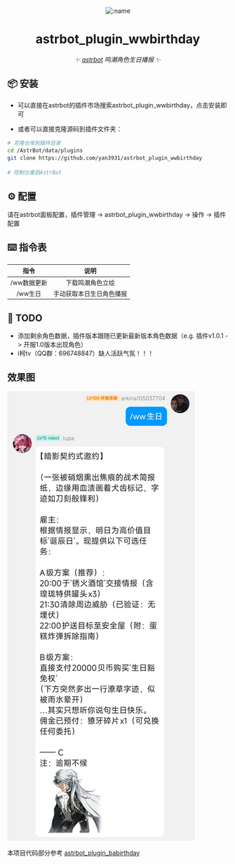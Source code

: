 <div align="center">

![:name](https://count.getloli.com/@astrbot_plugin_wwbirthday?name=astrbot_plugin_wwbirthdayl&theme=minecraft&padding=6&offset=0&align=top&scale=1&pixelated=1&darkmode=auto)

# astrbot_plugin_wwbirthday

_✨ [astrbot](https://github.com/AstrBotDevs/AstrBot) 鸣潮角色生日播报 ✨_

</div>

## 📦 安装

- 可以直接在astrbot的插件市场搜索astrbot_plugin_wwbirthday，点击安装即可

- 或者可以直接克隆源码到插件文件夹：

```bash
# 克隆仓库到插件目录
cd /AstrBot/data/plugins
git clone https://github.com/yan3931/astrbot_plugin_wwbirthday

# 控制台重启AstrBot
```

## ⚙️ 配置

请在astrbot面板配置，插件管理 -> astrbot_plugin_wwbirthday -> 操作 -> 插件配置

## ⌨️ 指令表

|   指令    |      说明      |
|:-------:|:------------:|
| /ww数据更新 |   下载鸣潮角色立绘   |
|  /ww生日  | 手动获取本日生日角色播报 | 

## 🤝 TODO

- 添加剩余角色数据，插件版本跟随已更新最新版本角色数据（e.g. 插件v1.0.1 -> 开服1.0版本出现角色）
- i柯tv（QQ群：696748847）缺人活跃气氛！！！

## 效果图

![download](./Screenshot_2025-07-09-18-46-03-143_com.tencent.mo.jpg)

本项目代码部分参考 [astrbot_plugin_babirthday](https://github.com/laopanmemz/astrbot_plugin_babirthday) 
